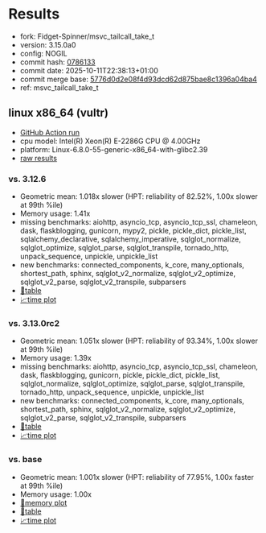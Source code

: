 # Results

- fork: Fidget-Spinner/msvc_tailcall_take_t
- version: 3.15.0a0
- config: NOGIL
- commit hash: [0786133](https://github.com/Fidget%2dSpinner/cpython/commit/0786133)
- commit date: 2025-10-11T22:38:13+01:00
- commit merge base: [5776d0d2e08f4d93dcd62d875bae8c1396a04ba4](https://github.com/python/cpython/commit/5776d0d2e08f4d93dcd62d875bae8c1396a04ba4)
- ref: msvc_tailcall_take_t

## linux x86_64 (vultr)

- [GitHub Action run](https://github.com/facebookexperimental/free-threading-benchmarking/actions/runs/18473503438)
- cpu model: Intel(R) Xeon(R) E-2286G CPU @ 4.00GHz
- platform: Linux-6.8.0-55-generic-x86_64-with-glibc2.39
- [raw results](bm-20251011-vultr-x86_64-Fidget%252dSpinner-msvc_tailcall_take_t-3.15.0a0-0786133.json)

### vs. 3.12.6

- Geometric mean: 1.018x slower (HPT: reliability of 82.52%, 1.00x slower at 99th %ile)
- Memory usage: 1.41x
- missing benchmarks: aiohttp, asyncio_tcp, asyncio_tcp_ssl, chameleon, dask, flaskblogging, gunicorn, mypy2, pickle, pickle_dict, pickle_list, sqlalchemy_declarative, sqlalchemy_imperative, sqlglot_normalize, sqlglot_optimize, sqlglot_parse, sqlglot_transpile, tornado_http, unpack_sequence, unpickle, unpickle_list
- new benchmarks: connected_components, k_core, many_optionals, shortest_path, sphinx, sqlglot_v2_normalize, sqlglot_v2_optimize, sqlglot_v2_parse, sqlglot_v2_transpile, subparsers
- [📄table](bm-20251011-vultr-x86_64-Fidget%252dSpinner-msvc_tailcall_take_t-3.15.0a0-0786133-vs-3.12.6.md)
- [📈time plot](bm-20251011-vultr-x86_64-Fidget%252dSpinner-msvc_tailcall_take_t-3.15.0a0-0786133-vs-3.12.6.svg)

### vs. 3.13.0rc2

- Geometric mean: 1.051x slower (HPT: reliability of 93.34%, 1.00x slower at 99th %ile)
- Memory usage: 1.39x
- missing benchmarks: aiohttp, asyncio_tcp, asyncio_tcp_ssl, chameleon, dask, flaskblogging, gunicorn, pickle, pickle_dict, pickle_list, sqlglot_normalize, sqlglot_optimize, sqlglot_parse, sqlglot_transpile, tornado_http, unpack_sequence, unpickle, unpickle_list
- new benchmarks: connected_components, k_core, many_optionals, shortest_path, sphinx, sqlglot_v2_normalize, sqlglot_v2_optimize, sqlglot_v2_parse, sqlglot_v2_transpile, subparsers
- [📄table](bm-20251011-vultr-x86_64-Fidget%252dSpinner-msvc_tailcall_take_t-3.15.0a0-0786133-vs-3.13.0rc2.md)
- [📈time plot](bm-20251011-vultr-x86_64-Fidget%252dSpinner-msvc_tailcall_take_t-3.15.0a0-0786133-vs-3.13.0rc2.svg)

### vs. base

- Geometric mean: 1.001x slower (HPT: reliability of 77.95%, 1.00x faster at 99th %ile)
- Memory usage: 1.00x
- [🧠memory plot](bm-20251011-vultr-x86_64-Fidget%252dSpinner-msvc_tailcall_take_t-3.15.0a0-0786133-vs-base-mem.svg)
- [📄table](bm-20251011-vultr-x86_64-Fidget%252dSpinner-msvc_tailcall_take_t-3.15.0a0-0786133-vs-base.md)
- [📈time plot](bm-20251011-vultr-x86_64-Fidget%252dSpinner-msvc_tailcall_take_t-3.15.0a0-0786133-vs-base.svg)

